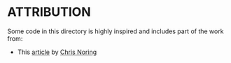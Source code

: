# ATTRIBUTION

Some code in this directory is highly inspired and includes part of the work from:

- This [article](https://dev.to/itnext/how-you-can-build-your-own-web-framework-for-node-js-19e3) by [Chris Noring](https://dev.to/softchris)
